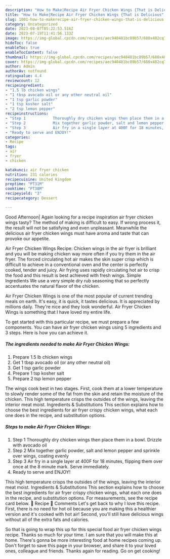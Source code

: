 ```yaml
---
description: "How to Make|Recipe Air Fryer Chicken Wings {That is Delicious"
title: "How to Make|Recipe Air Fryer Chicken Wings {That is Delicious"
slug: 1001-how-to-makerecipe-air-fryer-chicken-wings-that-is-delicious
category: Uncategorized
date: 2023-08-07T05:22:53.516Z
date: 2023-07-19T11:41:56.133Z
image: https://img-global.cpcdn.com/recipes/aec940481bc89b57/680x482cq70/air-fryer-chicken-wings-recipe-main-photo.jpg
hideToc: false
enableToc: true
enableTocContent: false
thumbnail: https://img-global.cpcdn.com/recipes/aec940481bc89b57/680x482cq70/air-fryer-chicken-wings-recipe-main-photo.jpg
cover: https://img-global.cpcdn.com/recipes/aec940481bc89b57/680x482cq70/air-fryer-chicken-wings-recipe-main-photo.jpg
author: Admin
authorAv: notfound
ratingvalue: 4.4
reviewcount: 12
recipeingredient:
- "1.5 lb chicken wings"
- "1 tbsp avocado oil or any other neutral oil"
- "1 tsp garlic powder"
- "1 tsp kosher salt"
- "2 tsp lemon pepper"
recipeinstructions:
- "Step 1            Thoroughly dry chicken wings then place them in a bowl. Drizzle with avocado oil"
- "Step 2            Mix together garlic powder, salt and lemon pepper and sprinkle over wings, coating evenly"
- "Step 3            Air fry in a single layer at 400F for 18 minutes, flipping them over once at the 8 minute mark. Serve immediately."
- "Ready to serve and ENJOY!"
categories:
- Recipe
tags:
- air
- fryer
- chicken

katakunci: air fryer chicken 
nutrition: 231 calories
recipecuisine: United Kingdom
preptime: "PT31M"
cooktime: "PT38M"
recipeyield: "3"
recipecategory: Dessert

---
```



Good Afternoon| Again looking for a recipe inspiration air fryer chicken wings tasty? The method of making is difficult to easy. If wrong process it, the result will not be satisfying and even unpleasant. Meanwhile the delicious air fryer chicken wings must have aroma and taste that can provoke our appetite.





Air Fryer Chicken Wings Recipe: Chicken wings in the air fryer is brilliant and you will be making chicken way more often if you try them in the air fryer. The forced circulating hot air makes the skin super crisp which is difficult to achieve in a conventional oven and the center is perfectly cooked, tender and juicy. Air frying uses rapidly circulating hot air to crisp the food and this result is best achieved with fresh wings. Simple Ingredients We use a very simple dry rub seasoning that so perfectly accentuates the natural flavor of the chicken.

Air Fryer Chicken Wings is one of the most popular of current trending meals on earth. It's easy, it is quick, it tastes delicious. It is appreciated by millions daily. They're nice and they look wonderful. Air Fryer Chicken Wings is something that I have loved my entire life.


To get started with this particular recipe, we must prepare a few components. You can have air fryer chicken wings using 5 ingredients and 3 steps. Here is how you can achieve it.

<!--inarticleads1-->

##### The ingredients needed to make Air Fryer Chicken Wings:

1. Prepare 1.5 lb chicken wings
1. Get 1 tbsp avocado oil (or any other neutral oil)
1. Get 1 tsp garlic powder
1. Prepare 1 tsp kosher salt
1. Prepare 2 tsp lemon pepper


The wings cook best in two stages. First, cook them at a lower temperature to slowly render some of the fat from the skin and retain the moisture of the chicken. This high temperature crisps the outsides of the wings, leaving the interior meat moist. Ingredients &amp; Substitutions This section explains how to choose the best ingredients for air fryer crispy chicken wings, what each one does in the recipe, and substitution options. 

<!--inarticleads2-->

##### Steps to make Air Fryer Chicken Wings:

1. Step 1            Thoroughly dry chicken wings then place them in a bowl. Drizzle with avocado oil
1. Step 2            Mix together garlic powder, salt and lemon pepper and sprinkle over wings, coating evenly
1. Step 3            Air fry in a single layer at 400F for 18 minutes, flipping them over once at the 8 minute mark. Serve immediately.
1. Ready to serve and ENJOY!

This high temperature crisps the outsides of the wings, leaving the interior meat moist. Ingredients &amp; Substitutions This section explains how to choose the best ingredients for air fryer crispy chicken wings, what each one does in the recipe, and substitution options. For measurements, see the recipe card below. 📖 Recipe 💬 Comments Let&#39;s get back to why I love this recipe. First, there is no need for hot oil because you are making this a healthier version and it&#39;s cooked with hot air! Second, you&#39;ll still have delicious wings without all of the extra fats and calories. 

So that is going to wrap this up for this special food air fryer chicken wings recipe. Thanks so much for your time. I am sure that you will make this at home. There's gonna be more interesting food at home recipes coming up. Don't forget to save this page in your browser, and share it to your loved ones, colleague and friends. Thanks again for reading. Go on get cooking!
